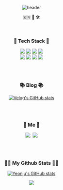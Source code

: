 <div align="center">

![header](https://capsule-render.vercel.app/api?type=soft&color=auto&height=300&section=header&text=Yeonju&fontSize=70&animation=twinkling)

</div>

<p align="center">🇰🇷 🎵 🛠 </p>
<br>
<h3 align="center">🔨 Tech Stack 🔧</h3>


<p align="center">
  <img src="https://img.shields.io/badge/HTML5-E34F26?style=flat-square&logo=HTML5&logoColor=white" />
  <img src="https://img.shields.io/badge/CSS-1572B6?style=flat-square&logo=CSS3&logoColor=white"/> 
  <img src="https://img.shields.io/badge/StyledComponents-DB7093?style=flat-square&logo=Styled-components&logoColor=white" />
  <img src="https://img.shields.io/badge/Figma-F24E1E?style=flat-square&logo=Figma&logoColor=white" />
  <br>
  <img src="https://img.shields.io/badge/JavaScript-F7DF1E?style=flat-square&logo=JavaScript&logoColor=black"/>
  <img src="https://img.shields.io/badge/React-61DAFB?style=flat-square&logo=React&logoColor=white"/> 
  <img src="https://img.shields.io/badge/Node.js-339933?style=flat-square&logo=Node.js&logoColor=white"/>
  <img src="https://img.shields.io/badge/TypeScript-3178C6?style=flat-square&logo=TypeScript&logoColor=white"/>
  <br>
</p>

<br><br>

<h3 align="center">📚 Blog 📚</h3>

<div align="center" style="text-align:center">
  
[![Velog's GitHub stats](https://velog-readme-stats.vercel.app/api?name=yeonkr)](https://velog.io/@yeonkr)


</div>
  
<br><br>

<h3 align="center"> 🌲 Me 🌲</h3>
<p align="center">    
 <a href="https://velog.io/@yeonkr"><img src="https://img.shields.io/badge/Tech%20Blog-11B48A?style=flat-square&logo=Vimeo&logoColor=white&link=https://velog.io/@yeonkr"/></a>&nbsp
 <a href="mailto:1714882@sookmyung.ac.kr"><img src="https://img.shields.io/badge/Gmail-d14836?style=flat-square&logo=Gmail&logoColor=white&link=1714882@sookmyung.ac.kr"></a>
</p>

<br><br>

<h3 align="center">👩‍💻 My Github Stats 👩‍💻</h3>
<div align="center">
  
[![Yeonju's GitHub stats](https://github-readme-stats.vercel.app/api?username=yeonkr&show_icons=true&theme=vue-dark)](https://github.com/yeonkr) 

  
</div>
<p align="center">
  <a href="https://hits.seeyoufarm.com"><img src="https://hits.seeyoufarm.com/api/count/incr/badge.svg?url=https%3A%2F%2Fgithub.com%2Fyeonkr&count_bg=%236CC2E6&title_bg=%23A8AAAE&icon=github.svg&icon_color=%23FFFFFF&title=hits&edge_flat=false"/></a>
</p>
